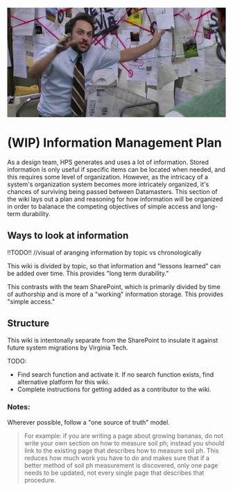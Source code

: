 ![Pepe Silvia conspiracy board](Charlies-Pepe-Silvia-conspiracy-in-Its-Always-Sunny-1919213752.jpg)

# (WIP) Information Management Plan

As a design team, HPS generates and uses a lot of information. Stored information is only useful if specific items can be located when needed, and this requires some level of organization. However, as the intricacy of a system's organization system becomes more intricately organized, it's chances of surviving being passed between Datamasters. This section of the wiki lays out a plan and reasoning for how information will be organized in order to balanace the competing objectives of simple access and long-term durability.

## Ways to look at information

!!TODO!! //visual of aranging information by topic vs chronologically

This wiki is divided by topic, so that information and "lessons learned" can be added over time. This provides "long term durability."

This contrasts with the team SharePoint, which is primarily divided by time of authorship and is more of a "working" information storage. This provides "simple access."

## Structure
This wiki is intentonally separate from the SharePoint to insulate it against future system migrations by Virginia Tech.

TODO:
- Find search function and activate it. If no search function exists, find alternative platform for this wiki.
- Complete instructions for getting added as a contributor to the wiki.

### Notes:
Wherever possible, follow a "one source of truth" model. 
>For example: if you are writing a page about growing bananas, do not write your own section on how to measure soil ph; instead you should link to the existing page that describes how to measure soil ph. This reduces how much work you have to do and makes sure that if a better method of soil ph measurement is discovered, only one page needs to be updated, not every single page that describes that procedure.